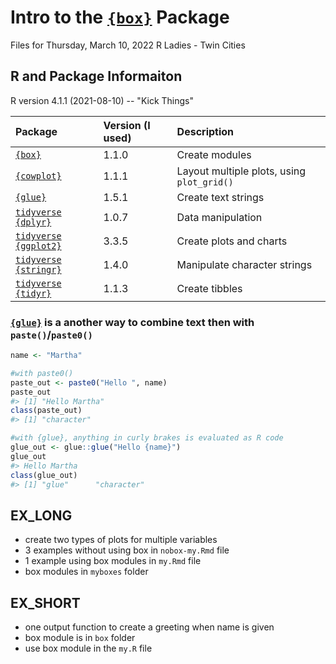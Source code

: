 # Intro to the [`{box}`](https://klmr.me/box/) Package 

Files for Thursday, March 10, 2022 R Ladies - Twin Cities 


## R and Package Informaiton 

R version 4.1.1 (2021-08-10) -- "Kick Things"

| Package | Version (I used) | Description | 
|:----|:----|:--------|
[`{box}`](https://klmr.me/box/)    | 1.1.0 | Create modules | 
[`{cowplot}`](https://wilkelab.org/cowplot/index.html)| 1.1.1 | Layout multiple plots, using `plot_grid()` | 
[`{glue}`](https://glue.tidyverse.org/)   | 1.5.1 | Create text strings | 
[`tidyverse`](https://www.tidyverse.org/) [`{dplyr}`](https://dplyr.tidyverse.org/)  | 1.0.7 | Data manipulation | 
[`tidyverse`](https://www.tidyverse.org/) [`{ggplot2}`](https://ggplot2.tidyverse.org/)| 3.3.5 | Create plots and charts | 
[`tidyverse`](https://www.tidyverse.org/) [`{stringr}`](https://stringr.tidyverse.org/)| 1.4.0 | Manipulate character strings | 
[`tidyverse`](https://www.tidyverse.org/) [`{tidyr}`](https://tidyr.tidyverse.org/)  | 1.1.3 | Create tibbles |


### [`{glue}`](https://glue.tidyverse.org/) is a another way to combine text then with `paste()`/`paste0()` 

```r
name <- "Martha" 

#with paste0() 
paste_out <- paste0("Hello ", name)
paste_out
#> [1] "Hello Martha"
class(paste_out)
#> [1] "character"

#with {glue}, anything in curly brakes is evaluated as R code 
glue_out <- glue::glue("Hello {name}")
glue_out
#> Hello Martha
class(glue_out)
#> [1] "glue"      "character"
```

## EX_LONG 

- create two types of plots for multiple variables 
- 3 examples without using box in `nobox-my.Rmd` file 
- 1 example using box modules in `my.Rmd` file
- box modules in `myboxes` folder 

## EX_SHORT 

- one output function to create a greeting when name is given 
- box module is in `box` folder 
- use box module in the `my.R` file 
